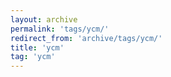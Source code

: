 ```yaml
---
layout: archive
permalink: 'tags/ycm/'
redirect_from: 'archive/tags/ycm/'
title: 'ycm'
tag: 'ycm'
---
```

